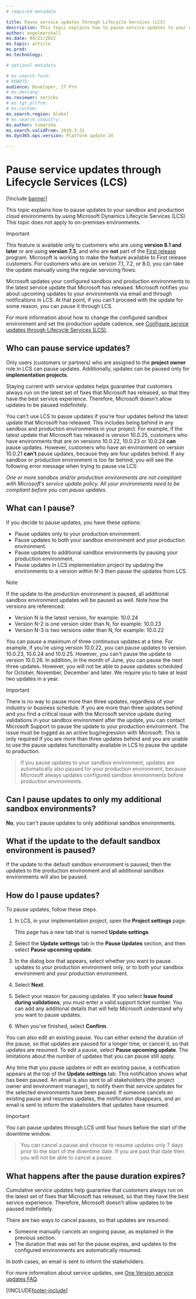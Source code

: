 ```yaml
---
# required metadata

title: Pause service updates through Lifecycle Services (LCS)
description: This topic explains how to pause service updates to your environments.
author: angelmarshall
ms.date: 04/21/2022
ms.topic: article
ms.prod: 
ms.technology: 

# optional metadata

# ms.search.form: 
# ROBOTS: 
audience: Developer, IT Pro
# ms.devlang: 
ms.reviewer: sericks
# ms.tgt_pltfrm: 
# ms.custom: 
ms.search.region: Global
# ms.search.industry: 
ms.author: tsmarsha
ms.search.validFrom: 2019-3-31 
ms.dyn365.ops.version: Platform update 24 

---
```


# Pause service updates through Lifecycle Services (LCS)

[!include [banner](../includes/banner.md)]

This topic explains how to pause updates to your sandbox and production cloud environments by using Microsoft Dynamics Lifecycle Services (LCS). This topic does not apply to on-premises environments.

> [!IMPORTANT]
> This feature is available only to customers who are using **version 8.1 and later** or are using **version 7.3**, and who are **not** part of the [First release](../../../fin-ops-core/fin-ops/get-started/public-preview-releases.md) program. Microsoft is working to make the feature available to First release customers. For customers who are on version 7.1, 7.2, or 8.0, you can take the update manually using the regular servicing flows.

Microsoft updates your configured sandbox and production environments to the latest service update that Microsoft has released. Microsoft notifies you about upcoming updates to your environments via email and through notifications in LCS. At that point, if you can't proceed with the update for some reason, you can pause it through LCS.

For more information about how to change the configured sandbox environment and set the production update cadence, see [Configure service updates through Lifecycle Services (LCS)](configure-service-updates.md).

## Who can pause service updates?

Only users (customers or partners) who are assigned to the **project owner** role in LCS can pause updates. Additionally, updates can be paused only for **implementation projects**.

Staying current with service updates helps guarantee that customers always run on the latest set of fixes that Microsoft has released, so that they have the best service experience. Therefore, Microsoft doesn't allow updates to be paused indefinitely.

You can't use LCS to pause updates if you're four updates behind the latest update that Microsoft has released.  This includes being behind in any sandbox and production environments in your project.  For example, if the latest update that Microsoft has released is version 10.0.25, customers who have environments that are on versions 10.0.22, 10.0.23 or 10.0.24 **can** pause updates. However, customers who have an environment on version 10.0.21 **can't** pause updates, because they are four updates behind. If any sandbox or production environment is too far behind,  you will see the following error message when trying to pause via LCS: 

*One or more sandbox and/or production environments are not compliant with Microsoft’s service update policy. All your environments need to be compliant before you can pause updates.* 

## What can I pause?

If you decide to pause updates, you have these options:

- Pause updates only to your production environment.
- Pause updates to both your sandbox environment and your production environment.
- Pause updates to additional sandbox environments by pausing your production environment.
- Pause updates in LCS implementation project by updating the environments to a version within N-3 then pause the updates from LCS. 

> [!NOTE]
> If the update to the production environment is paused, all additional sandbox environment updates will be paused as well. Note how the versions are referenced:
> 
> - Version N is the latest version, for example: 10.0.24
> - Version N-2 is one version older than N, for example: 10.0.23
> - Version N-3 is two versions older than N, for example: 10.0.22

You can pause a maximum of three continuous updates at a time. For example, if you're using version 10.0.22, you can pause updates to version 10.0.23, 10.0.24 and 10.0.25. However, you can't pause the update to version 10.0.26. In addition, in the month of June, you can pause the next three updates. However, you will not be able to pause updates scheduled for October, November, December and later. We require you to take at least two updates in a year.

> [!IMPORTANT]
>  There is no way to pause more than three updates, regardless of your industry or business schedule. If you are more than three updates behind and you find a critical issue with the Microsoft service update during validations in your sandbox environment after the update, you can contact Microsoft Support to pause the update to your production environment. The issue must be logged as an active bug/regression with Microsoft.  This is only required if you are more than three updates behind and you are unable to use the pause updates functionality available in LCS to pause the update to production.

> If you pause updates to your sandbox environment, updates are automatically also paused for your production environment, because Microsoft always updates configured sandbox environments before production environments.

## Can I pause updates to only my additional sandbox environments?
 
**No**, you can't pause updates to only additional sandbox environments.  

## What if the update to the default sandbox environment is paused? 

If the update to the default sandbox environment is paused, then the updates to the production environment and all additional sandbox environments will also be paused. 

## How do I pause updates?

To pause updates, follow these steps.

1. In LCS, in your implementation project, open the **Project settings** page.

    This page has a new tab that is named **Update settings**.

2. Select the **Update settings** tab in the **Pause Updates** section, and then select **Pause upcoming update**.
3. In the dialog box that appears, select whether you want to pause updates to your production environment only, or to both your sandbox environment and your production environment.
4. Select **Next**.
5. Select your reason for pausing updates. If you select **Issue found during validations**, you must enter a valid support ticket number. You can add any additional details that will help Microsoft understand why you want to pause updates.
6. When you've finished, select **Confirm**.

You can also edit an existing pause. You can either extend the duration of the pause, so that updates are paused for a longer time, or cancel it, so that updates are resumed. To edit a pause, select **Pause upcoming update**. The limitations about the number of updates that you can pause still apply.

Any time that you pause updates or edit an existing pause, a notification appears at the top of the **Update settings** tab. This notification shows what has been paused. An email is also sent to all stakeholders (the project owner and environment manager), to notify them that service updates for the selected environments have been paused. If someone cancels an existing pause and resumes updates, the notification disappears, and an email is sent to inform the stakeholders that updates have resumed.

> [!IMPORTANT]
> You can pause updates through LCS until four hours before the start of the downtime window.

> You can cancel a pause and choose to resume updates only 7 days prior to the start of the downtime date. If you are past that date then you will not be able to cancel a pause.

## What happens after the pause duration expires?

Cumulative service updates help guarantee that customers always run on the latest set of fixes that Microsoft has released, so that they have the best service experience. Therefore, Microsoft doesn't allow updates to be paused indefinitely.

There are two ways to cancel pauses, so that updates are resumed:

- Someone manually cancels an ongoing pause, as explained in the previous section.
- The duration that was set for the pause expires, and updates to the configured environments are automatically resumed.

In both cases, an email is sent to inform the stakeholders.

For more information about service updates, see [One Version service updates FAQ](../../../fin-ops-core/fin-ops/get-started/one-version.md).


[!INCLUDE[footer-include](../../../includes/footer-banner.md)]
